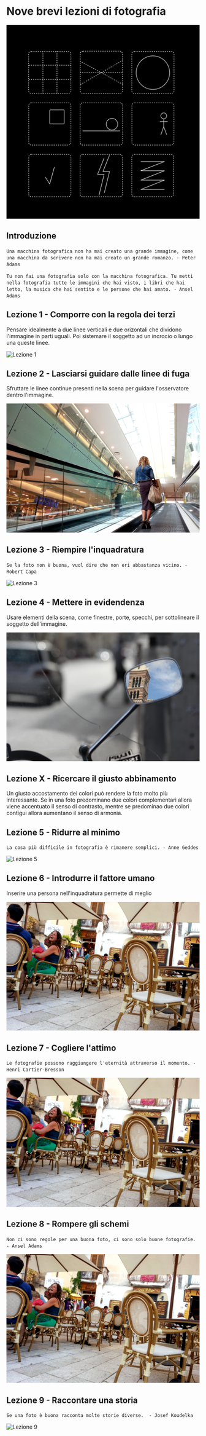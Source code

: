 # Nove brevi lezioni di fotografia

![Cover](icons.png)

## Introduzione

`Una macchina fotografica non ha mai creato una grande immagine, come una macchina da scrivere non ha mai creato un grande romanzo. - Peter Adams`

`Tu non fai una fotografia solo con la macchina fotografica. Tu metti nella fotografia tutte le immagini che hai visto, i libri che hai letto, la musica che hai sentito e le persone che hai amato. - Ansel Adams`

## Lezione 1 - Comporre con la regola dei terzi

Pensare idealmente a due linee verticali e due orizontali che dividono l'immagine in parti uguali. Poi sistemare il soggetto ad un incrocio o lungo una queste linee.

![Lezione 1](Lezione1.jpg)

## Lezione 2 - Lasciarsi guidare dalle linee di fuga
Sfruttare le linee continue presenti nella scena per guidare l'osservatore dentro l'immagine.

![Lezione 2](Lezione2.jpg)

## Lezione 3 - Riempire l'inquadratura
`Se la foto non è buona, vuol dire che non eri abbastanza vicino. - Robert Capa`

![Lezione 3](Lezione3.jpg)

## Lezione 4 - Mettere in evidendenza
Usare elementi della scena, come finestre, porte, specchi, per sottolineare il soggetto dell'immagine.

![Lezione 4](Lezione4.jpg)


## Lezione X - Ricercare il giusto abbinamento
Un giusto accostamento dei colori può rendere la foto molto più interessante. Se in una foto predominano due colori complementari allora viene accentuato il senso di contrasto, mentre se predominao due colori contigui allora aumentano il senso di armonia.


## Lezione 5 - Ridurre al minimo
`La cosa più difficile in fotografia è rimanere semplici. - Anne Geddes`

![Lezione 5](Lezione5.jpg)


## Lezione 6 - Introdurre il fattore umano
Inserire una persona nell'inquadratura permette di meglio

![Lezione 6](Lezione6.jpg)


## Lezione 7 - Cogliere l'attimo
`Le fotografie possono raggiungere l'eternità attraverso il momento. - Henri Cartier-Bresson`

![Lezione 7](Lezione7.jpg)


## Lezione 8 - Rompere gli schemi
`Non ci sono regole per una buona foto, ci sono solo buone fotografie. - Ansel Adams`

![Lezione 8](Lezione8.jpg)


## Lezione 9 - Raccontare una storia
`Se una foto è buona racconta molte storie diverse.  - Josef Koudelka`

![Lezione 9](Lezione9.jpg)



